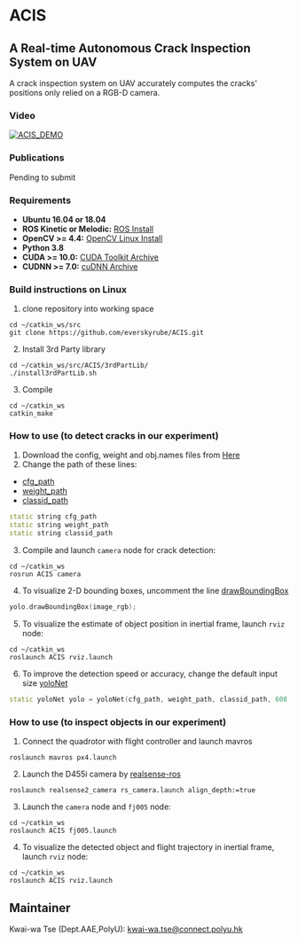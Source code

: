 # ACIS
## A Real-time Autonomous Crack Inspection System on UAV

A crack inspection system on UAV accurately computes the cracks' positions only relied on a RGB-D camera. 

<p align = "center">


</p>

### Video
[![ACIS_DEMO](https://img.youtube.com/vi/4HIoySNRzHI/0.jpg)](https://www.youtube.com/watch?v=4HIoySNRzHI)

### Publications
Pending to submit

### Requirements
* **Ubuntu 16.04 or 18.04**
* **ROS Kinetic or Melodic:** [ROS Install](http://wiki.ros.org/ROS/Installation)
* **OpenCV >= 4.4:** [OpenCV Linux Install](https://docs.opencv.org/4.4.0/d7/d9f/tutorial_linux_install.html)
* **Python 3.8** 
* **CUDA >= 10.0:** [CUDA Toolkit Archive](https://developer.nvidia.com/cuda-toolkit-archive) 
* **CUDNN >= 7.0:** [cuDNN Archive](https://developer.nvidia.com/rdp/cudnn-archive)

### Build instructions on Linux
1. clone repository into working space

```
cd ~/catkin_ws/src
git clone https://github.com/everskyrube/ACIS.git
```

2. Install 3rd Party library
``` 
cd ~/catkin_ws/src/ACIS/3rdPartLib/
./install3rdPartLib.sh
```
3. Compile 
```
cd ~/catkin_ws
catkin_make
```

### How to use (to detect cracks in our experiment)
1. Download the config, weight and obj.names files from [Here](https://connectpolyu-my.sharepoint.com/:f:/g/personal/19111075r_connect_polyu_hk/Ekw5lvWiybhGts8BI-H3C7oB7zRT8viEhOOmU7kE7Qd5zA?e=fm0TES)
2. Change the path of these lines:   
- [cfg_path]() 
- [weight_path]()
- [classid_path]()  
```c++
static string cfg_path
static string weight_path
static string classid_path
```  
3. Compile and launch `camera` node for crack detection:
```
cd ~/catkin_ws
rosrun ACIS camera
```
4. To visualize 2-D bounding boxes, uncomment the line [drawBoundingBox]()
```c++
yolo.drawBoundingBox(image_rgb);
```
5. To visualize the estimate of object position in inertial frame, launch `rviz` node:
```
cd ~/catkin_ws
roslaunch ACIS rviz.launch
```
6. To improve the detection speed or accuracy, change the default input size [yoloNet]() 
```c++
static yoloNet yolo = yoloNet(cfg_path, weight_path, classid_path, 608, 608, 0.5);
```

### How to use (to inspect objects in our experiment)
1. Connect the quadrotor with flight controller and launch mavros  
```
roslaunch mavros px4.launch 
```
2. Launch the D455i camera by [realsense-ros](https://github.com/IntelRealSense/realsense-ros)
```
roslaunch realsense2_camera rs_camera.launch align_depth:=true
```
3. Launch the `camera` node and `fj005` node:
```
cd ~/catkin_ws
roslaunch ACIS fj005.launch
```
4. To visualize the detected object and flight trajectory in inertial frame, launch `rviz` node:
```
cd ~/catkin_ws
roslaunch ACIS rviz.launch
```
## Maintainer 
Kwai-wa Tse (Dept.AAE,PolyU): [kwai-wa.tse@connect.polyu.hk](kwai-wa.tse@connect.polyu.hk)


